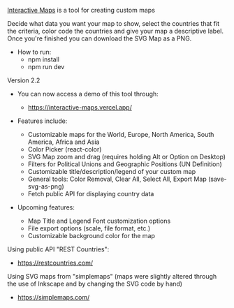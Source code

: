 [Interactive Maps](https://interactive-maps.vercel.app/) is a tool for creating custom maps

Decide what data you want your map to show, select the countries that fit the criteria, color code the countries and give your map a descriptive label. Once you're finished you can download the SVG Map as a PNG.

- How to run:
  - npm install
  - npm run dev

Version 2.2

- You can now access a demo of this tool through:

  - https://interactive-maps.vercel.app/

- Features include:

  - Customizable maps for the World, Europe, North America, South America, Africa and Asia
  - Color Picker (react-color)
  - SVG Map zoom and drag (requires holding Alt or Option on Desktop)
  - Filters for Political Unions and Geographic Positions (UN Definition)
  - Customizable title/description/legend of your custom map
  - General tools: Color Removal, Clear All, Select All, Export Map (save-svg-as-png)
  - Fetch public API for displaying country data

- Upcoming features:

  - Map Title and Legend Font customization options
  - File export options (scale, file format, etc.)
  - Customizable background color for the map

Using public API "REST Countries":

- https://restcountries.com/

Using SVG maps from "simplemaps" (maps were slightly altered through the use of Inkscape and by changing the SVG code by hand)

- https://simplemaps.com/
